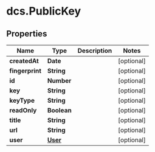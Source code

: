 # dcs.PublicKey

## Properties
Name | Type | Description | Notes
------------ | ------------- | ------------- | -------------
**createdAt** | **Date** |  | [optional] 
**fingerprint** | **String** |  | [optional] 
**id** | **Number** |  | [optional] 
**key** | **String** |  | [optional] 
**keyType** | **String** |  | [optional] 
**readOnly** | **Boolean** |  | [optional] 
**title** | **String** |  | [optional] 
**url** | **String** |  | [optional] 
**user** | [**User**](User.md) |  | [optional] 

